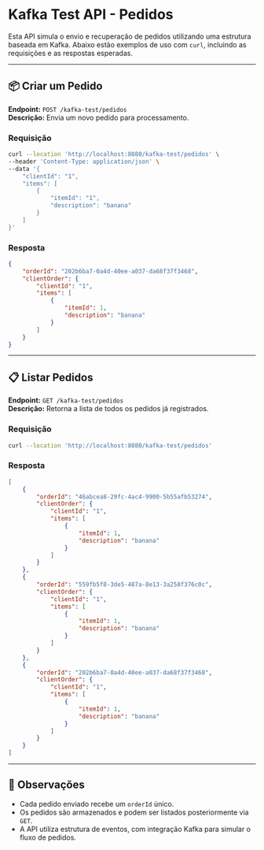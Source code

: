 # Kafka Test API - Pedidos

Esta API simula o envio e recuperação de pedidos utilizando uma estrutura baseada em Kafka. Abaixo estão exemplos de uso com `curl`, incluindo as requisições e as respostas esperadas.

---

## 📦 Criar um Pedido

**Endpoint:** `POST /kafka-test/pedidos`  
**Descrição:** Envia um novo pedido para processamento.

### Requisição

```bash
curl --location 'http://localhost:8080/kafka-test/pedidos' \
--header 'Content-Type: application/json' \
--data '{
    "clientId": "1",
    "items": [
        {
            "itemId": "1",
            "description": "banana"
        }
    ]
}'
```

### Resposta

```json
{
    "orderId": "202b6ba7-0a4d-40ee-a037-da68f37f3468",
    "clientOrder": {
        "clientId": "1",
        "items": [
            {
                "itemId": 1,
                "description": "banana"
            }
        ]
    }
}
```

---

## 📋 Listar Pedidos

**Endpoint:** `GET /kafka-test/pedidos`  
**Descrição:** Retorna a lista de todos os pedidos já registrados.

### Requisição

```bash
curl --location 'http://localhost:8080/kafka-test/pedidos'
```

### Resposta

```json
[
    {
        "orderId": "46abcea8-29fc-4ac4-9900-5b55afb53274",
        "clientOrder": {
            "clientId": "1",
            "items": [
                {
                    "itemId": 1,
                    "description": "banana"
                }
            ]
        }
    },
    {
        "orderId": "559fb5f8-3de5-487a-8e13-3a258f376c0c",
        "clientOrder": {
            "clientId": "1",
            "items": [
                {
                    "itemId": 1,
                    "description": "banana"
                }
            ]
        }
    },
    {
        "orderId": "202b6ba7-0a4d-40ee-a037-da68f37f3468",
        "clientOrder": {
            "clientId": "1",
            "items": [
                {
                    "itemId": 1,
                    "description": "banana"
                }
            ]
        }
    }
]
```

---

## 📌 Observações

- Cada pedido enviado recebe um `orderId` único.
- Os pedidos são armazenados e podem ser listados posteriormente via `GET`.
- A API utiliza estrutura de eventos, com integração Kafka para simular o fluxo de pedidos.
